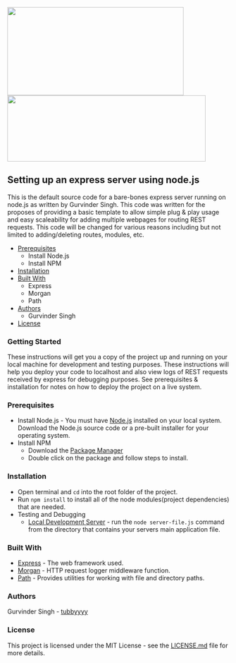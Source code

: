<img src="https://upload.wikimedia.org/wikipedia/commons/thumb/d/d9/Node.js_logo.svg/1200px-Node.js_logo.svg.png" width=400 height=200> <img src="https://upload.wikimedia.org/wikipedia/commons/6/64/Expressjs.png" width=450 height=150>

## Setting up an express server using node.js
This is the default source code for a bare-bones express server running on node.js as written by Gurvinder Singh. This code was written for the proposes of providing a basic template to allow simple plug & play usage and easy scaleability for adding multiple webpages for routing REST requests. This code will be changed for various reasons including but not limited to adding/deleting routes, modules, etc.

* [Prerequisites](#prerequisites)
  * Install Node.js
  * Install NPM
* [Installation](#installation)
* [Built With](#built-with)
  * Express
  * Morgan
  * Path
* [Authors](#authors)
  * Gurvinder Singh
* [License](#license)

### Getting Started
These instructions will get you a copy of the project up and running on your local machine for development and testing purposes. These instructions will help you deploy your code to localhost and also view logs of REST requests received by express for debugging purposes. See prerequisites & installation for notes on how to deploy the project on a live system.

### Prerequisites ###
* Install Node.js - You must have [Node.js](https://nodejs.org/en/download/) installed on your local system. Download the Node.js source code or a pre-built installer for your operating system.
* Install NPM
  * Download the [Package Manager](https://www.npmjs.com/get-npm)
  * Double click on the package and follow steps to install.

### Installation ###
* Open terminal and ```cd``` into the root folder of the project.
* Run ```npm install``` to install all of the node modules(project dependencies) that are needed.
* Testing and Debugging
  * [Local Development Server](https://nodejs.org/en/docs/guides/getting-started-guide/) - run the `node server-file.js` command from the directory that contains your servers main application file.

### Built With ###
* [Express](https://expressjs.com/) - The web framework used.
* [Morgan](https://rometools.github.io/rome/) - HTTP request logger middleware function.
* [Path](https://nodejs.org/api/path.html) - Provides utilities for working with file and directory paths.

### Authors ###
Gurvinder Singh - [tubbyyyy](https://github.com/tubbyyyy)

### License ###
This project is licensed under the MIT License - see the [LICENSE.md](LICENSE.md) file for more details.
